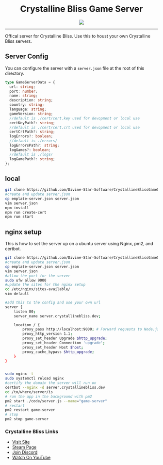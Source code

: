 <h1 align="center">
 Crystalline Bliss Game Server
</h1>

<p align="center">
<img src="https://divine-star-software.github.io/DigitalAssets/images/logo-small.png">
</p>

---

Offical server for Crystalline Bliss. Use this to houst your own Crystalline Bliss servers.

## Server Config

You can configure the server with a `server.json` file at the root of this directory.

```ts
type GameServerData = {
  url: string;
  port: number;
  name: string;
  description: string;
  country: string;
  language: string;
  gameVersion: string;
  //default is ./cert/cert.key used for devopment or local use
  certKeyPath?: string;
  //default is ./cert/cert.crt used for devopment or local use
  certCrtPath?: string;
  logErrors?: boolean;
  //default is ./errors/
  logErrorsPath?: string;
  logGames?: boolean;
  //default is ./logs/
  logGamePath?: string;
};
```

## local

```bash
git clone https://github.com/Divine-Star-Software/CrystallineBlissGameServer.git
#create and update server.json
cp emplate-server.json server.json
vim server.json
npm install
npm run create-cert
npm run start
```

## nginx setup 

This is how to set the server up on a ubuntu server using Nginx, pm2, and certbot. 

```bash
git clone https://github.com/Divine-Star-Software/CrystallineBlissGameServer.git
#create and update server.json
cp emplate-server.json server.json
vim server.json
#allow the port for the server
sudo ufw allow 9000
#update the sites for the nginx setup
cd /etc/nginx/sites-available/
vim default

#add this to the config and use your own url
server {
    listen 80;
    server_name server.crystallinebliss.dev;

    location / {
        proxy_pass http://localhost:9000; # Forward requests to Node.js application
        proxy_http_version 1.1;
        proxy_set_header Upgrade $http_upgrade;
        proxy_set_header Connection 'upgrade';
        proxy_set_header Host $host;
        proxy_cache_bypass $http_upgrade;
    }
}


sudo nginx -t
sudo systemctl reload nginx
#certify the domain the server will run on 
certbot --nginx -d server.crystallinebliss.dev
cd /to/where/server/is
# run the app in the background with pm2 
pm2 start ./code/server.js --name="game-server"
# restart
pm2 restart game-server
# stop
pm2 stop game-server
```


### Crystalline Bliss Links

- [Visit Site](https://crystallinebliss.dev/)
- [Steam Page](https://store.steampowered.com/app/2547740/Crystalline_Bliss/)
- [Join Discord](https://discord.gg/XaWSsKQauC)
- [Watch On YouTube](https://www.youtube.com/channel/UC-02oe0-jCSy5KMqVSuXWbg)
